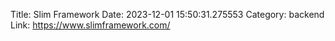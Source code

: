 Title: Slim Framework
Date: 2023-12-01 15:50:31.275553
Category: backend
Link: https://www.slimframework.com/
